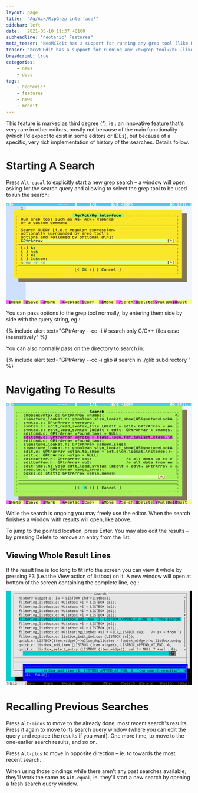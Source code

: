 ```yaml
---
layout: page
title:  "Ag/Ack/RipGrep interface³"
sidebar: left
date:   2021-05-10 11:37 +0100
subheadline: "הϵѻteric³ Features"
meta_teaser: "NeoMCEdit has a support for running any grep tool (like RipGrep or traditional grep) and parsing its output, allowing for quick navigation in projects."
teaser: "הϵѻMCEdit has a support for running any <b>grep tool</b> (like <b>RipGrep</b> or traditional grep) and parsing its output, allowing for quick navigation in projects."
breadcrumb: true
categories: 
    - news
    - docs
tags:
    - הϵѻteric³
    - features
    - news
    - mcedit
---
```


This feature is marked as third degree (³), ie.: an innovative 
feature that's very rare in other editors, mostly not because
of the main functionality (which I'd expect to exist in some
editors or IDEs), but because of a specific, very rich 
implementation of history of the searches. Details follow.


# Starting A Search

Press `Alt-equal` to explicitly start a new grep search – a window
will open asking for the search query and allowing to select the
grep tool to be used to run the search: 

![New search query window](/assets/img/grep_query_win.png)

You can pass options to the grep tool normally, by entering them
side by side with the query string, eg.:

{% include alert text="GPtrArray --cc -i # search only C/C++ files case insensitively" %}

You can also normally pass on the directory to search in:

{% include alert text="GPtrArray --cc -i glib # search in ./glib subdirectory " %}


# Navigating To Results

![New grep results window](/assets/img/grep_results.png)

While the search is ongoing you may freely use the editor. When the
search finishes a window with results will open, like above.

To jump to the pointed location, press Enter. You may also edit the
results – by pressing Delete to remove an entry from the list.

## Viewing Whole Result Lines

If the result line is too long to fit into the screen you can view 
it whole by pressing F3 (i.e.: the View action of listbox) on it. A
new window will open at bottom of the screen containing the complete
line, eg.:

![Extended view of result line](/assets/img/grep_extended_view.png)

# Recalling Previous Searches

Press `Alt-minus` to move to the already done, most recent search's
results. Press it again to move to its search query window (where
you can edit the query and replace the results if you want). One
more time, to move to the one-earlier search results, and so on.

Press `Alt-plus` to move in opposite direction – ie. to towards the
most recent search.

When using those bindings while there aren't any past searches
available, they'll work the same as `Alt-equal`, ie. they'll start
a new search by opening a fresh search query window.

